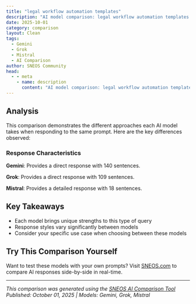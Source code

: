 ```yaml
---
title: "legal workflow automation templates"
description: "AI model comparison: legal workflow automation templates..."
date: 2025-10-01
category: comparison
layout: Clean
tags:
  - Gemini
  - Grok
  - Mistral
  - AI Comparison
author: SNEOS Community
head:
  - - meta
    - name: description
      content: "AI model comparison: legal workflow automation templates..."
---
```


<ChatComparison
  title="legal workflow automation templates"
  prompt="legal workflow automation templates"
  :responses='{
    "Gemini": "Okay, let\u0027s break down legal workflow automation templates, covering common examples, key benefits, and how to find and use them.\n\n**What are Legal Workflow Automation Templates?**\n\nIn essence, legal workflow automation templates are pre-designed, customizable blueprints for automating recurring legal tasks and processes. They provide a starting point for law firms, legal departments, and solo practitioners to streamline their operations, reduce manual effort, minimize errors, and improve efficiency. They leverage software tools to automate steps like data entry, document generation, task assignment, deadline tracking, and communication.\n\n**Common Legal Workflow Automation Templates (with Examples):**\n\nHere\u0027s a breakdown of some popular types, including typical steps that might be automated:\n\n1.  **Contract Management:**\n    *   **Purpose:** Streamlines the entire contract lifecycle, from creation and negotiation to approval, execution, and renewal.\n    *   **Automated Steps:**\n        *   **Contract Request Intake:**  Automated forms to gather contract requirements.\n        *   **Template Selection:**  Automatically choose appropriate templates based on contract type.\n        *   **Data Population:**  Auto-fill templates with relevant data from databases or forms.\n        *   **Approval Routing:**  Route contracts for review and approval based on pre-defined rules (e.g., value thresholds, department involvement).\n        *   **Redlining and Negotiation:**  Track changes, manage versions, and facilitate online collaboration.\n        *   **Signature Collection:**  Integrate with e-signature platforms (DocuSign, Adobe Sign).\n        *   **Contract Storage and Retrieval:** Securely store executed contracts in a central repository with robust search capabilities.\n        *   **Renewal Reminders:**  Automated alerts for upcoming renewal dates.\n        *   **Compliance Tracking:**  Monitor compliance obligations and track progress.\n    *   **Tools:**  Contract management software (e.g., Ironclad, Concord, Agiloft, PandaDoc), document automation platforms, e-signature platforms.\n\n2.  **Document Assembly/Generation:**\n    *   **Purpose:**  Create standardized legal documents (contracts, pleadings, letters, etc.) quickly and accurately.\n    *   **Automated Steps:**\n        *   **Questionnaires/Forms:**  Collect relevant information through guided forms.\n        *   **Template Population:**  Automatically populate document templates with data from the forms.\n        *   **Clause Selection:**  Dynamically insert or remove clauses based on answers to the questionnaire.\n        *   **Numbering and Formatting:**  Automate numbering, formatting, and cross-referencing.\n        *   **Version Control:**  Maintain a history of document versions.\n    *   **Tools:** Document automation software (e.g., HotDocs, Clio Grow, Woodpecker, Lawyaw),  template management systems.\n\n3.  **Client Onboarding:**\n    *   **Purpose:**  Streamline the process of bringing on new clients, from initial contact to engagement agreement.\n    *   **Automated Steps:**\n        *   **Intake Forms:**  Online forms to collect client information (name, contact details, case details).\n        *   **Conflict Checks:**  Automated searches of existing client databases to identify potential conflicts of interest.\n        *   **Engagement Letter Generation:**  Automatically generate engagement letters based on client information and case type.\n        *   **Payment Processing:**  Integration with payment gateways for online payments.\n        *   **Welcome Packet Delivery:**  Automated delivery of welcome packets and onboarding materials.\n        *   **Task Assignment:** Assigning team members to related tasks, setting deadlines, and sending notifications.\n    *   **Tools:**  Client relationship management (CRM) software (e.g., Clio Grow, Lawmatics, Lexicata), document automation tools.\n\n4.  **Litigation Support:**\n    *   **Purpose:**  Manage and automate tasks related to litigation, from discovery to trial preparation.\n    *   **Automated Steps:**\n        *   **Document Collection:**  Automated tools to collect and organize documents from various sources.\n        *   **eDiscovery Processing:**  Process and analyze electronically stored information (ESI).\n        *   **Document Review:**  AI-powered document review to identify relevant documents and key information.\n        *   **Deposition Summaries:**  Automatically generate summaries of deposition transcripts.\n        *   **Pleadings Generation:** Automated generation of pleadings.\n        *   **Trial Preparation:**  Create trial notebooks and exhibits.\n    *   **Tools:**  eDiscovery software (e.g., Relativity, Everlaw), legal research platforms (e.g., Westlaw Edge, LexisNexis), case management software.\n\n5.  **Intellectual Property (IP) Management:**\n    *   **Purpose:**  Track and manage IP assets (patents, trademarks, copyrights) throughout their lifecycle.\n    *   **Automated Steps:**\n        *   **Docketing:**  Automatically track deadlines for filings, renewals, and other IP-related tasks.\n        *   **Patent Monitoring:**  Monitor patent publications and competitor activity.\n        *   **Trademark Searching:**  Automated trademark searches to identify potential conflicts.\n        *   **License Agreement Management:**  Manage license agreements and track royalties.\n        *   **IP Portfolio Reporting:**  Generate reports on IP assets and their status.\n    *   **Tools:**  IP management software (e.g., Anaqua, CPI, Alt Legal).\n\n6.  **Legal Hold:**\n    *   **Purpose:**  Preserve potentially relevant information when litigation is anticipated.\n    *   **Automated Steps:**\n        *   **Legal Hold Notification:**  Automatically send legal hold notices to relevant custodians.\n        *   **Custodian Acknowledgement Tracking:**  Track acknowledgement of legal hold notices.\n        *   **Data Preservation:**  Implement automated data preservation measures.\n        *   **Release of Legal Hold:**  Automated process to release data when the legal hold is lifted.\n    *   **Tools:** eDiscovery software (often includes legal hold functionality).\n\n7.  **Compliance:**\n    *   **Purpose:** Ensure adherence to relevant laws and regulations.\n    *   **Automated Steps:**\n        *   **Regulatory Change Monitoring:** Track updates to relevant regulations.\n        *   **Policy Dissemination:**  Automated distribution of policies to employees.\n        *   **Compliance Training:**  Automated scheduling and tracking of compliance training.\n        *   **Compliance Audits:**  Automated audits of compliance procedures.\n        *   **Reporting:**  Generate compliance reports for management.\n    *   **Tools:**  Governance, risk, and compliance (GRC) software.\n\n8.  **Invoice Generation and Payment Processing:**\n    *   **Purpose:**  Create invoices and manage payments more efficiently.\n    *   **Automated Steps:**\n        *   **Time Tracking:**  Automated time tracking to capture billable hours.\n        *   **Invoice Generation:**  Automatically generate invoices based on time entries and expense reports.\n        *   **Payment Reminders:**  Automated payment reminders to clients.\n        *   **Online Payment Processing:**  Integration with online payment gateways.\n        *   **Reporting:**  Generate financial reports (e.g., revenue, accounts receivable).\n    *   **Tools:** Practice management software (e.g., Clio, MyCase, PracticePanther).\n\n**Benefits of Using Legal Workflow Automation Templates:**\n\n*   **Increased Efficiency:** Automate repetitive tasks, freeing up legal professionals to focus on higher-value work.\n*   **Reduced Errors:** Minimize manual data entry and human error.\n*   **Improved Consistency:** Ensure that tasks are performed consistently and according to established procedures.\n*   **Cost Savings:** Reduce labor costs and improve resource utilization.\n*   **Better Client Service:** Respond to client inquiries more quickly and efficiently.\n*   **Enhanced Compliance:**  Ensure compliance with legal and regulatory requirements.\n*   **Improved Collaboration:**  Facilitate collaboration among team members.\n*   **Better Data Management:**  Centralize and organize legal data.\n*   **Increased Transparency:**  Provide visibility into the status of legal matters.\n\n**Where to Find Legal Workflow Automation Templates:**\n\n*   **Legal Software Providers:** Many legal software vendors offer pre-built templates specifically designed for their platforms. Check the documentation, support resources, and template libraries of software like Clio, MyCase, Lawmatics, HotDocs, Ironclad, PandaDoc, etc.\n*   **Legal Tech Consultants:** Legal tech consultants often develop custom templates for their clients. They may also have generic templates available for purchase or licensing.\n*   **Online Marketplaces:** Some online marketplaces specialize in legal templates and resources.\n*   **Industry Associations:** Legal industry associations (e.g., the American Bar Association) may offer resources and templates to their members.\n*   **DIY (Do-It-Yourself):**  You can create your own templates using document automation software or other tools.  This requires more upfront effort but allows for maximum customization.\n\n**How to Choose and Use a Template:**\n\n1.  **Identify Your Needs:**  Determine which legal processes are most time-consuming and prone to errors. Focus on areas where automation can have the biggest impact.\n2.  **Research Available Templates:**  Explore the template libraries of different software vendors and online marketplaces.\n3.  **Evaluate Template Features:**  Consider factors such as customization options, ease of use, integration with other systems, and cost.\n4.  **Customize the Template:**  Adapt the template to your specific needs and workflows.  This may involve adding or removing fields, modifying clauses, and configuring approval rules.\n5.  **Test the Template:**  Thoroughly test the template to ensure that it works as expected.\n6.  **Train Your Team:**  Provide training to your team on how to use the template effectively.\n7.  **Monitor and Optimize:**  Continuously monitor the performance of the template and make adjustments as needed.\n\n**Important Considerations:**\n\n*   **Data Security and Privacy:**  Ensure that your chosen software and templates comply with data security and privacy regulations (e.g., GDPR, CCPA).\n*   **Integration:**  Consider whether the template integrates with your existing systems (e.g., CRM, practice management software).\n*   **Scalability:**  Choose a template that can scale to meet your growing needs.\n*   **Legal Review:**  Have your templates reviewed by a legal professional to ensure that they comply with applicable laws and regulations.\n*   **Accessibility:** Make sure that the workflows are accessible to people with disabilities.\n\n**In Summary:**\n\nLegal workflow automation templates are powerful tools for improving efficiency, reducing errors, and enhancing client service in the legal profession. By carefully selecting and customizing templates to meet your specific needs, you can streamline your operations and free up your time to focus on more strategic legal work.  Start by identifying your biggest pain points and then explore the available options to find the right solution.\n",
    "Grok": "Legal workflow automation templates are pre-designed frameworks or tools that help law firms, legal departments, and other legal professionals streamline repetitive tasks, improve efficiency, and reduce manual errors. These templates can be customized to fit specific legal processes and often integrate with legal tech software like practice management systems, document management tools, or e-signature platforms. Below is an overview of common legal workflow automation templates, their purposes, and key components:\n\n---\n\n### **1. Client Intake and Onboarding Workflow Template**\n**Purpose**: Automate the process of gathering client information, conducting conflict checks, and sending engagement letters.\n**Key Steps**:\n- Client submits an intake form (online or via CRM).\n- System flags potential conflicts of interest by cross-referencing data with existing client database.\n- Automated generation of engagement letters using document templates.\n- E-signature integration for client approval.\n- Notification to assign a case manager or attorney.\n**Tools**: Clio, MyCase, or custom forms in platforms like JotForm or Typeform.\n**Benefits**: Reduces manual data entry, ensures compliance with conflict checks, and speeds up onboarding.\n\n**Template Example**:\n- Step 1: Client fills out a secure online form (name, contact, case details).\n- Step 2: Data is funneled into a CRM or case management system.\n- Step 3: Automated email with engagement letter sent via DocuSign.\n- Step 4: Client signs digitally; case is created in the system with automated task assignments.\n\n---\n\n### **2. Document Drafting and Review Workflow Template**\n**Purpose**: Streamline the creation, review, and approval of legal documents such as contracts, pleadings, or briefs.\n**Key Steps**:\n- Selection of document type from a predefined library of templates.\n- Auto-population of client data into documents using stored information.\n- Assignment of review tasks to team members with deadlines.\n- Version control and tracking of edits/comments.\n- Final approval and delivery to client or filing system.\n**Tools**: HotDocs, Contract Express, or integrations with Microsoft Word/Google Docs.\n**Benefits**: Minimizes errors in drafting, ensures consistency, and saves time on repetitive document preparation.\n\n**Template Example**:\n- Step 1: Attorney selects \u201CNon-Disclosure Agreement\u201D template.\n- Step 2: Client data (name, address) is auto-filled from CRM.\n- Step 3: Document is routed to a senior attorney for review via workflow software.\n- Step 4: Approved document is sent to client for e-signature.\n\n---\n\n### **3. Case Management Workflow Template**\n**Purpose**: Automate task tracking, deadlines, and communication for ongoing cases.\n**Key Steps**:\n- Case creation with automated task lists (e.g., discovery, filing, court dates).\n- Calendar integration for deadlines and reminders.\n- Automated status updates to clients via email or portal.\n- Document storage and retrieval for case-related materials.\n- Billing triggers for time tracking or invoicing.\n**Tools**: PracticePanther, Clio Manage, or Asana/Trello for task management.\n**Benefits**: Keeps cases on track, improves client communication, and ensures no deadlines are missed.\n\n**Template Example**:\n- Step 1: New case is logged into the system with key dates (e.g., hearing on MM/DD/YYYY).\n- Step 2: Automated reminders are sent to attorneys 7 days and 1 day before deadlines.\n- Step 3: Tasks (e.g., \u201CFile Motion\u201D) are assigned with status tracking.\n- Step 4: Client receives weekly email updates on case progress.\n\n---\n\n### **4. Billing and Invoicing Workflow Template**\n**Purpose**: Automate time tracking, invoice generation, and payment collection.\n**Key Steps**:\n- Time entries are logged manually or via case management software.\n- Automated generation of invoices based on billable hours or flat fees.\n- Email delivery of invoices to clients with payment links.\n- Payment reminders for overdue invoices.\n- Integration with accounting software for financial tracking.\n**Tools**: QuickBooks, FreshBooks, or built-in billing features in Clio or MyCase.\n**Benefits**: Reduces billing errors, improves cash flow, and saves time on manual invoicing.\n\n**Template Example**:\n- Step 1: Attorney logs 2 hours on a case via time-tracking tool.\n- Step 2: System generates an invoice at the end of the month with logged hours.\n- Step 3: Invoice is emailed to client with a \u201CPay Now\u201D link via Stripe or PayPal.\n- Step 4: If unpaid after 7 days, an automated reminder email is sent.\n\n---\n\n### **5. E-Discovery Workflow Template**\n**Purpose**: Automate the collection, processing, and review of electronic data for litigation.\n**Key Steps**:\n- Data ingestion from client-provided sources (emails, files, etc.).\n- Automated tagging and categorization of relevant documents using keywords or AI.\n- Assignment of review tasks to team members.\n- Export of relevant data for production or court filings.\n- Audit trail for compliance and chain of custody.\n**Tools**: Relativity, Logikcull, or Everlaw.\n**Benefits**: Speeds up discovery, reduces costs, and ensures compliance with legal standards.\n\n**Template Example**:\n- Step 1: Client uploads data to a secure e-discovery platform.\n- Step 2: AI flags documents with keywords like \u201Ccontract\u201D or \u201Cbreach.\u201D\n- Step 3: Paralegals are assigned batches for manual review with deadlines.\n- Step 4: Finalized documents are exported for production with metadata preserved.\n\n---\n\n### **6. Compliance and Regulatory Workflow Template**\n**Purpose**: Automate monitoring and reporting for compliance with legal or industry regulations.\n**Key Steps**:\n- Checklist of compliance tasks (e.g., GDPR, HIPAA, or AML requirements).\n- Automated reminders for filing deadlines or audits.\n- Document storage for proof of compliance.\n- Alerts for regulatory updates or breaches.\n- Reporting tools for internal or external audits.\n**Tools**: LogicGate, ComplianceQuest, or custom workflows in Airtable.\n**Benefits**: Minimizes risk of non-compliance, ensures timely filings, and simplifies audits.\n\n**Template Example**:\n- Step 1: System sends a reminder for annual GDPR compliance review.\n- Step 2: Staff uploads required documentation to a centralized repository.\n- Step 3: Automated report is generated and sent to stakeholders.\n- Step 4: Alerts are triggered if new regulations are enacted.\n\n---\n\n### **How to Create or Customize a Legal Workflow Automation Template**\n1. **Identify Repetitive Processes**: Start with tasks that are time-consuming or error-prone (e.g., client intake, document drafting).\n2. **Map the Workflow**: Break down the process into steps, decision points, and outputs.\n3. **Choose a Platform**: Select a legal tech tool or general automation software (e.g., Zapier, Clio, or Monday.com) to build the workflow.\n4. **Integrate Tools**: Connect CRMs, e-signature tools, and billing software to ensure seamless data flow.\n5. **Test and Refine**: Run pilot tests to identify bottlenecks or errors, then adjust as needed.\n6. **Train Staff**: Ensure team members understand how to use the automated system and troubleshoot issues.\n\n---\n\n### **Popular Tools for Legal Workflow Automation**\n- **Case Management**: Clio, MyCase, PracticePanther\n- **Document Automation**: HotDocs, Contract Express, PandaDoc\n- **E-Signature**: DocuSign, Adobe Sign, HelloSign\n- **Task Automation**: Zapier, Airtable, Asana\n- **E-Discovery**: Relativity, Everlaw, Logikcull\n- **Billing**: QuickBooks, FreshBooks, TimeSolv\n\n---\n\nBy implementing legal workflow automation templates, firms can save time, reduce costs, and improve client satisfaction. Many legal tech platforms also offer pre-built templates that can be tailored to specific practice areas like family law, corporate law, or litigation. If you\u2019re looking for a specific template or tool recommendation, let me know your practice area or the process you want to automate!",
    "Mistral": "Legal workflow automation templates can significantly streamline legal processes, reduce manual errors, and improve efficiency. Here are some common templates that can be automated using various legal workflow automation tools:\n\n1. **Client Intake and Onboarding**\n   - New client form\n   - Conflict check process\n   - Engagement letter generation\n\n2. **Document Automation**\n   - Non-Disclosure Agreement (NDA) generator\n   - Employment contract generator\n   - Lease agreement generator\n   - Shareholders\u0027 agreement generator\n\n3. **Contract Lifecycle Management**\n   - Contract request and approval workflow\n   - Contract renewal and expiration tracking\n   - Contract review and negotiation workflow\n\n4. **Litigation Support**\n   - Case management workflow\n   - Discovery and e-disclosure workflow\n   - Trial preparation checklist\n\n5. **Compliance and Regulatory**\n   - GDPR compliance workflow\n   - Data breach response workflow\n   - Health and safety incident reporting workflow\n\n6. **Intellectual Property**\n   - Trademark application workflow\n   - Patent application workflow\n   - Copyright registration workflow\n\n7. **Corporate Secretarial**\n   - Company formation workflow\n   - Board meeting and resolution workflow\n   - Share allotment and transfer workflow\n\n8. **In-house Legal Department**\n   - Legal request intake and triage workflow\n   - Legal spend approval workflow\n   - Legal matter management workflow\n\n9. **Legal Project Management**\n   - Task assignment and tracking workflow\n   - Deadline and milestone management workflow\n   - Time tracking and reporting workflow\n\n10. **Integrations**\n    - Integration with e-signature platforms (e.g., DocuSign, Adobe Sign)\n    - Integration with document management systems (e.g., iManage, NetDocuments)\n    - Integration with practice management systems (e.g., Clio, PracticePanther)\n\nTo create these templates, you can use legal workflow automation software like:\n\n- Nintex\n- ThinkSmart (now part of Mitratech)\n- HighQ (now part of Thomson Reuters)\n- K2\n- Microsoft Power Automate\n- Zapier\n- AirSlate\n\nMost of these tools have pre-built templates and allow you to customize workflows according to your specific needs."
  }'
  published-date="21:17"
/>

## Analysis

This comparison demonstrates the different approaches each AI model takes when responding to the same prompt. Here are the key differences observed:

### Response Characteristics

**Gemini**: Provides a direct response with 140 sentences. 

**Grok**: Provides a direct response with 109 sentences. 

**Mistral**: Provides a detailed response with 18 sentences. 

## Key Takeaways

- Each model brings unique strengths to this type of query
- Response styles vary significantly between models
- Consider your specific use case when choosing between these models

## Try This Comparison Yourself

Want to test these models with your own prompts? Visit [SNEOS.com](https://sneos.com) to compare AI responses side-by-side in real-time.

---

*This comparison was generated using the [SNEOS AI Comparison Tool](https://sneos.com)*
*Published: October 01, 2025 | Models: Gemini, Grok, Mistral*
